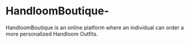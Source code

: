 # HandloomBoutique-
HandloomBoutique  is an online platform where an individual can order a more personalized Handloom Outfits.   
